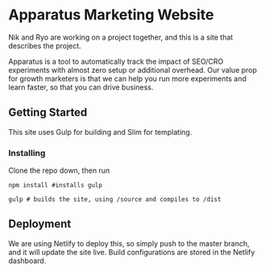 # Apparatus Marketing Website

Nik and Ryo are working on a project together, and this is a site that describes the project.

Apparatus is a tool to automatically track the impact of SEO/CRO experiments with almost zero setup or additional overhead. Our value prop for growth marketers is that we can help you run more experiments and learn faster, so that you can drive business.


## Getting Started

This site uses Gulp for building and Slim for templating.

### Installing

Clone the repo down, then run 

```
npm install #installs gulp

gulp # builds the site, using /source and compiles to /dist
```

## Deployment

We are using Netlify to deploy this, so simply push to the master branch, and it will update the site live. Build configurations are stored in the Netlify dashboard.

